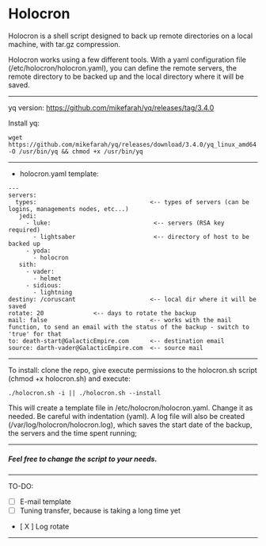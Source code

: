 # Holocron

Holocron is a shell script designed to back up remote directories on a local machine, with tar.gz compression.

Holocron works using a few different tools. With a yaml configuration file (/etc/holocron/holocron.yaml), you can define the remote servers, the remote directory to be backed up and the local directory where it will be saved.

---
yq version: https://github.com/mikefarah/yq/releases/tag/3.4.0

Install yq:
```console
wget https://github.com/mikefarah/yq/releases/download/3.4.0/yq_linux_amd64 -O /usr/bin/yq && chmod +x /usr/bin/yq
```
---

- holocron.yaml template:

```console
---
servers:
  types:                                <-- types of servers (can be logins, managements nodes, etc...)
   jedi: 
     - luke:                             <-- servers (RSA key required)
       - lightsaber                      <-- directory of host to be backed up
     - yoda:
       - holocron
   sith:
     - vader:
       - helmet
     - sidious:
       - lightning
destiny: /coruscant                     <-- local dir where it will be saved
rotate: 20				<-- days to rotate the backup
mail: false                             <-- works with the mail function, to send an email with the status of the backup - switch to 'true' for that
to: death-start@GalacticEmpire.com      <-- destination email
source: darth-vader@GalacticEmpire.com  <-- source mail
```
--- 
To install: clone the repo, give execute permissions to the holocron.sh script (chmod +x holocron.sh) and execute:

```console
./holocron.sh -i || ./holocron.sh --install
```

This will create a template file in /etc/holocron/holocron.yaml. Change it as needed. Be careful with indentation (yaml).
A log file will also be created (/var/log/holocron/holocron.log), which saves the start date of the backup, the servers and the time spent running;

---
##### Feel free to change the script to your needs.
---
TO-DO:
- [ ] E-mail template
- [ ] Tuning transfer, because is taking a long time yet
- [ X ] Log rotate
---

